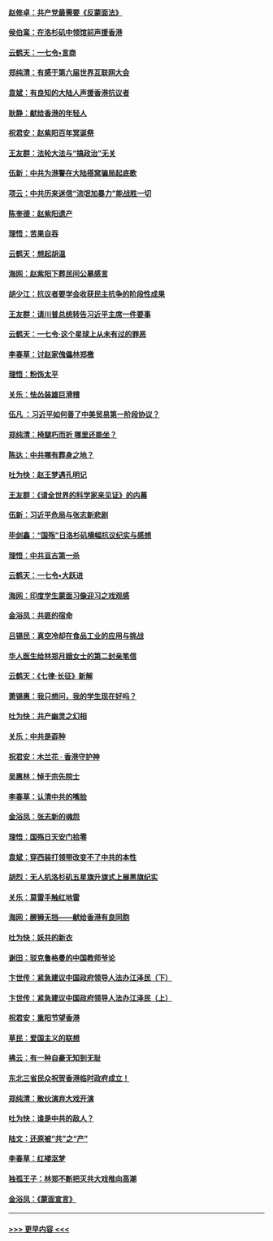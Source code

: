 #### [赵修卓：共产党最需要《反蒙面法》](../pages/nsc993/n11608006.md?t=10240501) 
#### [侯伯鸾：在洛杉矶中领馆前声援香港](../pages/nsc993/n11607802.md?t=10240501) 
#### [云鹤天：一七令•言商](../pages/nsc993/n11606248.md?t=10240501) 
#### [郑纯清：有感于第六届世界互联网大会](../pages/nsc993/n11604718.md?t=10240501) 
#### [袁斌：有良知的大陆人声援香港抗议者](../pages/nsc993/n11603673.md?t=10240501) 
#### [耿静：献给香港的年轻人](../pages/nsc993/n11602462.md?t=10240501) 
#### [祝君安：赵紫阳百年冥诞祭](../pages/nsc993/n11601386.md?t=10240501) 
#### [王友群：法轮大法与“搞政治”无关](../pages/nsc993/n11601658.md?t=10240501) 
#### [伍新：中共为港警在大陆搭窝骗局起底歌](../pages/nsc993/n11601536.md?t=10240501) 
#### [项云：中共历来迷信“流氓加暴力”能战胜一切](../pages/nsc993/n11601496.md?t=10240501) 
#### [陈奎德：赵紫阳遗产](../pages/nsc993/n11601444.md?t=10240501) 
#### [理悟：苦果自吞](../pages/nsc993/n11601385.md?t=10240501) 
#### [云鹤天：想起胡温](../pages/nsc993/n11600033.md?t=10240501) 
#### [海网：赵紫阳下葬民间公墓感言](../pages/nsc993/n11600021.md?t=10240501) 
#### [胡少江：抗议者要学会收获民主抗争的阶段性成果](../pages/nsc993/n11599626.md?t=10240501) 
#### [王友群：请川普总统转告习近平主席一件要事](../pages/nsc993/n11599533.md?t=10240501) 
#### [云鹤天：一七令‧这个星球上从未有过的罪恶](../pages/nsc993/n11598881.md?t=10240501) 
#### [李春草：讨赵家傀儡林郑檄](../pages/nsc993/n11598789.md?t=10240501) 
#### [理悟：粉饰太平](../pages/nsc993/n11598776.md?t=10240501) 
#### [关乐：怯怂装雄巨滑稽](../pages/nsc993/n11598767.md?t=10240501) 
#### [伍凡 ：习近平如何善了中美贸易第一阶段协议？](../pages/nsc993/n11596305.md?t=10240501) 
#### [郑纯清：椅腿朽而折 哪里还能坐？](../pages/nsc993/n11596273.md?t=10240501) 
#### [陈达：中共哪有葬身之地？](../pages/nsc993/n11596253.md?t=10240501) 
#### [吐为快：赵王梦遇孔明记](../pages/nsc993/n11596208.md?t=10240501) 
#### [王友群：《请全世界的科学家来见证》的内幕](../pages/nsc993/n11594091.md?t=10240501) 
#### [伍新：习近平危局与张志新悲剧](../pages/nsc993/n11594089.md?t=10240501) 
#### [毕剑鑫：“国殇”日洛杉矶横幅抗议纪实与感想](../pages/nsc993/n11591301.md?t=10240501) 
#### [理悟：中共亘古第一杀](../pages/nsc993/n11590734.md?t=10240501) 
#### [云鹤天：一七令•大跃进](../pages/nsc993/n11590699.md?t=10240501) 
#### [海网：印度学生蒙面习像迎习之戏观感](../pages/nsc993/n11590675.md?t=10240501) 
#### [金浴凤：共匪的宿命](../pages/nsc993/n11586383.md?t=10240501) 
#### [吕锡民：真空冷却在食品工业的应用与挑战](../pages/nsc993/n11585819.md?t=10240501) 
#### [华人医生给林郑月娥女士的第二封亲笔信](../pages/nsc993/n11585124.md?t=10240501) 
#### [云鹤天：《七律·长征》新解](../pages/nsc993/n11584578.md?t=10240501) 
#### [萧锡惠：我只想问，我的学生现在好吗？](../pages/nsc993/n11583828.md?t=10240501) 
#### [吐为快：共产幽灵之幻相](../pages/nsc993/n11583224.md?t=10240501) 
#### [关乐：中共是孬种](../pages/nsc993/n11582099.md?t=10240501) 
#### [祝君安：木兰花 · 香港守护神](../pages/nsc993/n11581782.md?t=10240501) 
#### [吴惠林：悼于宗先院士](../pages/nsc993/n11580283.md?t=10240501) 
#### [李春草：认清中共的嘴脸](../pages/nsc993/n11579954.md?t=10240501) 
#### [金浴凤：张志新的魂怨](../pages/nsc993/n11579913.md?t=10240501) 
#### [理悟：国殇日天安门拾零](../pages/nsc993/n11579843.md?t=10240501) 
#### [袁斌：穿西装打领带改变不了中共的本性](../pages/nsc993/n11579814.md?t=10240501) 
#### [胡烈：无人机洛杉矶五星旗升旗式上展黑旗纪实](../pages/nsc993/n11579322.md?t=10240501) 
#### [关乐：莫雷手触红地雷](../pages/nsc993/n11577862.md?t=10240501) 
#### [海网：醒狮无挡——献给香港有良同胞](../pages/nsc993/n11577835.md?t=10240501) 
#### [吐为快：妖共的新衣](../pages/nsc993/n11577575.md?t=10240501) 
#### [谢田：驳克鲁格曼的中国教师爷论](../pages/nsc993/n11575034.md?t=10240501) 
#### [卞世传：紧急建议中国政府领导人法办江泽民（下）](../pages/nsc993/n11573390.md?t=10240501) 
#### [卞世传：紧急建议中国政府领导人法办江泽民（上）](../pages/nsc993/n11573208.md?t=10240501) 
#### [祝君安：重阳节望香港](../pages/nsc993/n11573190.md?t=10240501) 
#### [草民：爱国主义的联想](../pages/nsc993/n11572333.md?t=10240501) 
#### [拂云：有一种自豪无知到无耻](../pages/nsc993/n11572006.md?t=10240501) 
#### [东北三省民众祝贺香港临时政府成立！](../pages/nsc993/n11571215.md?t=10240501) 
#### [郑纯清：散伙演弃大戏开演](../pages/nsc993/n11570826.md?t=10240501) 
#### [吐为快：谁是中共的敌人？](../pages/nsc993/n11570817.md?t=10240501) 
#### [陆文：还原被“共”之“产”](../pages/nsc993/n11570798.md?t=10240501) 
#### [李春草：红楼沤梦](../pages/nsc993/n11569673.md?t=10240501) 
#### [独孤王子：林郑不断把灭共大戏推向高潮](../pages/nsc993/n11569381.md?t=10240501) 
#### [金浴凤：《蒙面宣言》](../pages/nsc993/n11569368.md?t=10240501) 

----
#### [ >>> 更早内容 <<< ](../indexes/nsc993-earlier.md)
